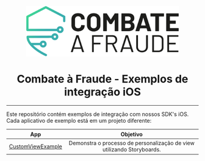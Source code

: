 <div align="center">
  
  [<img width="400px" src="/resources/combateafraude_logo.png?raw=true">](https://combateafraude.com)

  # Combate à Fraude - Exemplos de integração iOS
</div>

<hr>

Este repositório contém exemplos de integração com nossos SDK's iOS. Cada aplicativo de exemplo está em um projeto diferente:

| App | Objetivo |
| :--: | :--: |
| [CustomViewExample](https://github.com/combateafraude/ios-examples/tree/main/CustomViewExample) | Demonstra o processo de personalização de view utilizando Storyboards. |
